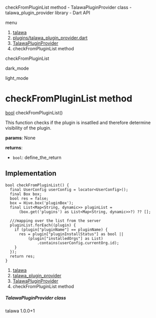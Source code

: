 




checkFromPluginList method - TalawaPluginProvider class - talawa\_plugin\_provider library - Dart API







menu

1. [talawa](../../index.html)
2. [plugins/talawa\_plugin\_provider.dart](../../file-___home_harshil_Desktop_open-source_palisadoes_talawa_lib_plugins_talawa_plugin_provider/)
3. [TalawaPluginProvider](../../file-___home_harshil_Desktop_open-source_palisadoes_talawa_lib_plugins_talawa_plugin_provider/TalawaPluginProvider-class.html)
4. checkFromPluginList method

checkFromPluginList


dark\_mode

light\_mode




# checkFromPluginList method


[bool](https://api.flutter.dev/flutter/dart-core/bool-class.html)
checkFromPluginList()

This function checks if the plugin is insatlled and therefore determine visibility of the plugin.

**params**:
None

**returns**:

* `bool`: define\_the\_return

## Implementation

```
bool checkFromPluginList() {
  final UserConfig userConfig = locator<UserConfig>();
  final Box box;
  bool res = false;
  box = Hive.box('pluginBox');
  final List<Map<String, dynamic>> pluginList =
      (box.get('plugins') as List<Map<String, dynamic>>?) ?? [];

  ///mapping over the list from the server
  pluginList.forEach((plugin) {
    if (plugin["pluginName"] == pluginName) {
      res = plugin["pluginInstallStatus"] as bool ||
          (plugin["installedOrgs"] as List)
              .contains(userConfig.currentOrg.id);
    }
  });
  return res;
}
```

 


1. [talawa](../../index.html)
2. [talawa\_plugin\_provider](../../file-___home_harshil_Desktop_open-source_palisadoes_talawa_lib_plugins_talawa_plugin_provider/)
3. [TalawaPluginProvider](../../file-___home_harshil_Desktop_open-source_palisadoes_talawa_lib_plugins_talawa_plugin_provider/TalawaPluginProvider-class.html)
4. checkFromPluginList method

##### TalawaPluginProvider class





talawa
1.0.0+1






